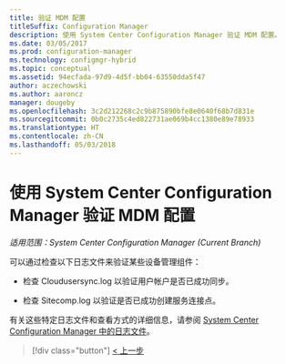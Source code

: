 ```yaml
---
title: 验证 MDM 配置
titleSuffix: Configuration Manager
description: 使用 System Center Configuration Manager 验证 MDM 配置。
ms.date: 03/05/2017
ms.prod: configuration-manager
ms.technology: configmgr-hybrid
ms.topic: conceptual
ms.assetid: 94ecfada-97d9-4d5f-bb04-63550dda5f47
author: aczechowski
ms.author: aaroncz
manager: dougeby
ms.openlocfilehash: 3c2d212268c2c9b875890bfe8e0640f68b7d831e
ms.sourcegitcommit: 0b0c2735c4ed822731ae069b4cc1380e89e78933
ms.translationtype: HT
ms.contentlocale: zh-CN
ms.lasthandoff: 05/03/2018
---
```

# <a name="verify-mdm-configuration-with-system-center-configuration-manager"></a>使用 System Center Configuration Manager 验证 MDM 配置

*适用范围：System Center Configuration Manager (Current Branch)*

可以通过检查以下日志文件来验证某些设备管理组件：

-   检查 Cloudusersync.log 以验证用户帐户是否已成功同步。

-   检查 Sitecomp.log 以验证是否已成功创建服务连接点。

有关这些特定日志文件和查看方式的详细信息，请参阅 [System Center Configuration Manager 中的日志文件](../../core/plan-design/hierarchy/log-files.md##BKMK_FunctionLogs)。 

> [!div class="button"]
[< 上一步](set-up-additional-management.md)
